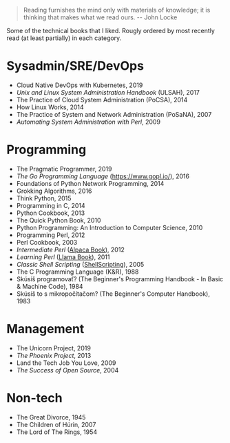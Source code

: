 > Reading furnishes the mind only with materials of knowledge; it is thinking that makes what we read ours. -- John Locke

Some of the technical books that I liked. Rougly ordered by most recently read (at least partially) in each category.

# Sysadmin/SRE/DevOps

* Cloud Native DevOps with Kubernetes, 2019
* *Unix and Linux System Administration Handbook* (ULSAH), 2017
* The Practice of Cloud System Administration (PoCSA), 2014
* How Linux Works, 2014
* The Practice of System and Network Administration (PoSaNA), 2007
* *Automating System Administration with Perl*, 2009

# Programming

* The Pragmatic Programmer, 2019
* *The Go Programming Language* (https://www.gopl.io/), 2016
* Foundations of Python Network Programming, 2014
* Grokking Algorithms, 2016
* Think Python, 2015
* Programming in C, 2014
* Python Cookbook, 2013
* The Quick Python Book, 2010
* Python Programming: An Introduction to Computer Science, 2010
* Programming Perl, 2012
* Perl Cookbook, 2003
* *Intermediate Perl* ([Alpaca Book](https://wiki.reisinge.net/AlpacaBook)), 2012
* *Learning Perl* ([Llama Book](https://wiki.reisinge.net/LlamaBook)), 2011
* *Classic Shell Scripting* ([ShellScripting](https://wiki.reisinge.net/ShellScripting)), 2005
* The C Programming Language (K&R), 1988
* Skúsiš programovať? (The Beginner's Programming Handbook - In Basic & Machine Code), 1984
* Skúsiš to s mikropočítačom? (The Beginner's Computer Handbook), 1983

# Management

* The Unicorn Project, 2019
* *The Phoenix Project*, 2013
* Land the Tech Job You Love, 2009
* *The Success of Open Source*, 2004

# Non-tech

* The Great Divorce, 1945
* The Children of Húrin, 2007
* The Lord of The Rings, 1954
